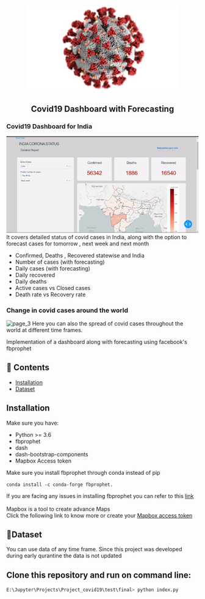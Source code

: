<p align="center">
    <br>
    <img src="https://github.com/44himanshu44/Covid19-Dashboard-with-forecasting/blob/master/docs/covid19.jpeg" width="400"/>
    <br>
</p>

<h2 align="center">
<p>Covid19 Dashboard with Forecasting</p>
</h2>



### Covid19 Dashboard for India
![page_2](https://github.com/44himanshu44/Covid19-Dashboard-with-forecasting/blob/master/docs/page_2.gif) <br>
It covers detailed status of covid cases in India, along with the option to forecast cases for tomorrow , next week and next month
* Confirmed, Deaths , Recovered statewise and India
* Number of cases (with forecasting)
* Daily cases (with forecasting)
* Daily recovered
* Daily deaths
* Active cases vs Closed cases
* Death rate vs Recovery rate

### Change in covid cases around the world
![page_3](https://github.com/44himanshu44/Covid19-Dashboard-with-forecasting/blob/master/docs/page_3.gif)
Here you can also the spread of covid cases throughout the world at different time frames.


Implementation of a dashboard along with forecasting using facebook's fbprophet



## 📖 Contents
- [Installation](#installation)
- [Dataset](#dataset)


## Installation

Make sure you have:

* Python >= 3.6
* fbprophet
* dash
* dash-bootstrap-components
* Mapbox Access token

Make sure you install fbprophet through conda instead of pip
``` 
conda install -c conda-forge fbprophet.

```
If you are facing any issues in installing fbprophet you can refer to this [link](https://facebook.github.io/prophet/docs/installation.html)
<br><br>
Mapbox is a tool to create advance Maps <br>
Click the following link to know more or create your [Mapbox access token](https://docs.mapbox.com/help/how-mapbox-works/access-tokens/)

## 📖Dataset
You can use data of any time frame. Since this project was developed during early qurantine the data is not updated
<br>

## Clone this repository and run on command line:
```python
E:\Jupyter\Projects\Project_covid19\test\final> python index.py
```


